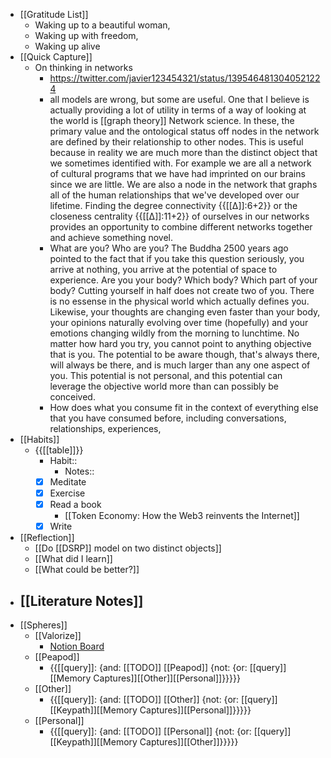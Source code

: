- [[Gratitude List]]
    - Waking up to a beautiful woman, 
    - Waking up with freedom, 
    - Waking up alive
- [[Quick Capture]]
    - On thinking in networks
        - https://twitter.com/javier123454321/status/1395464813040521224
        - all models are wrong, but some are useful. One that I believe is actually providing a lot of utility in terms of a way of looking at the world is [[graph theory]] Network science. In these, the primary value and the ontological status off nodes in the network are defined by their relationship to other nodes. This is useful because in reality we are much more than the distinct object that we sometimes identified with. For example we are all a network of cultural programs that we have had imprinted on our brains since we are little. We are also a node in the network that graphs all of the human relationships that we've developed over our lifetime. Finding the degree connectivity {{[[∆]]:6+2}} or the closeness centrality {{[[∆]]:11+2}} of ourselves in our networks provides an opportunity to combine different networks together and achieve something novel. 
        - What are you? Who are you? The Buddha 2500 years ago pointed to the fact that if you take this question seriously, you arrive at nothing, you arrive at the potential of space to experience. Are you your body? Which body? Which part of your body? Cutting yourself in half does not create two of you. There is no essense in the physical world which actually defines you. Likewise, your thoughts are changing even faster than your body, your opinions naturally evolving over time (hopefully) and your emotions changing wildly from the morning to lunchtime. No matter how hard you try, you cannot point to anything objective that is you. 
The potential to be aware though, that's always there, will always be there, and is much larger than any one aspect of you. This potential is not personal, and this potential can leverage the objective world more than can possibly be conceived. 
        - How does what you consume fit in the context of everything else that you have consumed before, including conversations, relationships, experiences, 
- [[Habits]]
    - {{[[table]]}}
        - Habit::
            - Notes::
        - [x] Meditate
        - [x] Exercise
        - [x] Read a book
            - [[Token Economy: How the Web3 reinvents the Internet]]
        - [x] Write
- [[Reflection]]
    - [[Do [[DSRP]] model on two distinct objects]]
    - [[What did I learn]]
    - [[What could be better?]]
- [[Literature Notes]]
    - 
- [[Spheres]] 
    - [[Valorize]]
        - [Notion Board](https://www.notion.so/59b8a1e9f91846d0ab94ae99b008a999?v=cfc35d56c3b8498783dea4d92146aa7d)
    - [[Peapod]]
        - {{[[query]]: {and: [[TODO]] [[Peapod]] {not: {or: [[query]][[Memory Captures]][[Other]][[Personal]]}}}}}
    - [[Other]]
        - {{[[query]]: {and: [[TODO]] [[Other]] {not: {or: [[query]][[Keypath]][[Memory Captures]][[Personal]]}}}}}
    - [[Personal]]
        - {{[[query]]: {and: [[TODO]] [[Personal]] {not: {or: [[query]][[Keypath]][[Memory Captures]][[Other]]}}}}}
